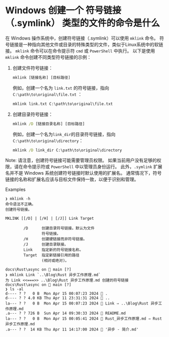 # Windows 创建一个 符号链接（.symlink） 类型的文件的命令是什么

在 Windows 操作系统中，创建符号链接（.symlink）可以使用 `mklink` 命令。
符号链接是一种指向其他文件或目录的特殊类型的文件，类似于Linux系统中的软链接。
`mklink` 命令可以在命令提示符 `cmd` 或 `PowerShell` 中执行。
以下是使用 `mklink` 命令创建不同类型符号链接的示例：

1. 创建文件符号链接：

    ```cmd
    mklink [链接名称] [目标路径]
    ```

    例如，创建一个名为 `link.txt` 的符号链接，指向 `C:\path\to\original\file.txt` ：

    ```cmd
    mklink link.txt C:\path\to\original\file.txt
    ```

2. 创建目录符号链接：

    ```cmd
    mklink /D [链接目录名称] [目标路径]
    ```

    例如，创建一个名为`link_dir`的目录符号链接，指向`C:\path\to\original\directory`：

    ```cmd
    mklink /D link_dir C:\path\to\original\directory
    ```

Note: 请注意，创建符号链接可能需要管理员权限。
如果当前用户没有足够的权限，请在命令提示符或 `PowerShell` 中以管理员身份运行。
此外，`.symlink` 扩展名并不是 Windows 系统创建符号链接时默认使用的扩展名。
通常情况下，符号链接的名称和扩展名应该与目标文件保持一致，以便于识别和管理。

Examples

```nu
❯ mklink -h
命令语法不正确。
创建符号链接。

MKLINK [[/D] | [/H] | [/J]] Link Target

        /D      创建目录符号链接。默认为文件
                符号链接。
        /H      创建硬链接而非符号链接。
        /J      创建目录联接。
        Link    指定新的符号链接名称。
        Target  指定新链接引用的路径
                (相对或绝对)。

docs\Rust\async on  main [?]
❯ mklink Link `..\Blog\Rust 异步工作原理.md`
为 Link <<===>> ..\Blog\Rust 异步工作原理.md 创建的符号链接
docs\Rust\async on  main [?]
❯ ls -al
d---- ? ?   0 B  Mon Apr 15 00:07:23 2024  .
d---- ? ? 4.0 KB Thu Apr 11 23:31:31 2024  ..
la--- ? ?   0 B  Mon Apr 15 00:07:23 2024  Link ⇒ ..\Blog\Rust 异步工作原理.md
.a--- ? ? 726 B  Sun Apr 14 09:30:33 2024  README.md
la--- ? ?   0 B  Mon Apr 15 00:05:41 2024  Rust_异步工作原理.md ⇒ Rust 异步工作原理.md
.a--- ? ?  14 KB Thu Apr 11 14:17:00 2024  '异步 - 简介.md'
```
